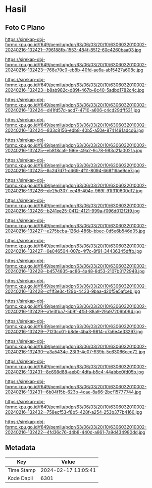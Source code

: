 # Hasil

## Foto C Plano

https://sirekap-obj-formc.kpu.go.id/f649/pemilu/pdpr/63/06/03/20/10/6306032010002-20240216-132421--796188fb-1553-484f-8512-60c4260baa03.jpg

https://sirekap-obj-formc.kpu.go.id/f649/pemilu/pdpr/63/06/03/20/10/6306032010002-20240216-132423--768e70c0-eb8b-40fd-ae6a-ab15427a608c.jpg

https://sirekap-obj-formc.kpu.go.id/f649/pemilu/pdpr/63/06/03/20/10/6306032010002-20240216-132423--b8ab982c-d89f-467b-8c40-5adbd1782c4c.jpg

https://sirekap-obj-formc.kpu.go.id/f649/pemilu/pdpr/63/06/03/20/10/6306032010002-20240216-132424--d41fd57d-acd7-4710-a606-c4cd29dff531.jpg

https://sirekap-obj-formc.kpu.go.id/f649/pemilu/pdpr/63/06/03/20/10/6306032010002-20240216-132424--833c8156-edb8-40b5-a50e-8741491adcd6.jpg

https://sirekap-obj-formc.kpu.go.id/f649/pemilu/pdpr/63/06/03/20/10/6306032010002-20240216-132425--eb818ca9-f66e-49a2-9c78-983d21a0021a.jpg

https://sirekap-obj-formc.kpu.go.id/f649/pemilu/pdpr/63/06/03/20/10/6306032010002-20240216-132425--8c2d7d7f-c669-4f11-8094-668f19ae9ce7.jpg

https://sirekap-obj-formc.kpu.go.id/f649/pemilu/pdpr/63/06/03/20/10/6306032010002-20240216-132426--de25d307-ee46-404c-969f-91f310600df2.jpg

https://sirekap-obj-formc.kpu.go.id/f649/pemilu/pdpr/63/06/03/20/10/6306032010002-20240216-132426--b241ee25-0412-4121-999a-f096d012f2f9.jpg

https://sirekap-obj-formc.kpu.go.id/f649/pemilu/pdpr/63/06/03/20/10/6306032010002-20240216-132427--e275bcba-126d-486b-bbec-0d5e6b546d05.jpg

https://sirekap-obj-formc.kpu.go.id/f649/pemilu/pdpr/63/06/03/20/10/6306032010002-20240216-132427--0e046504-007c-4f7c-8f91-34436345dffb.jpg

https://sirekap-obj-formc.kpu.go.id/f649/pemilu/pdpr/63/06/03/20/10/6306032010002-20240216-132428--b4574835-ac86-4a48-8d53-2107b3172948.jpg

https://sirekap-obj-formc.kpu.go.id/f649/pemilu/pdpr/63/06/03/20/10/6306032010002-20240216-132428--cf1f3e3c-f29b-4433-9baa-d20f5e5afceb.jpg

https://sirekap-obj-formc.kpu.go.id/f649/pemilu/pdpr/63/06/03/20/10/6306032010002-20240216-132429--a1e3fba7-5b9f-4f5f-88a9-29a97206b094.jpg

https://sirekap-obj-formc.kpu.go.id/f649/pemilu/pdpr/63/06/03/20/10/6306032010002-20240216-132429--7123cc01-b8de-4ba3-9814-c7a6e4e33297.jpg

https://sirekap-obj-formc.kpu.go.id/f649/pemilu/pdpr/63/06/03/20/10/6306032010002-20240216-132430--a3a5434c-23f3-4e07-939b-5c63066ccd72.jpg

https://sirekap-obj-formc.kpu.go.id/f649/pemilu/pdpr/63/06/03/20/10/6306032010002-20240216-132431--8c698d88-aeb0-4dfa-b5c4-44abbc0fd05b.jpg

https://sirekap-obj-formc.kpu.go.id/f649/pemilu/pdpr/63/06/03/20/10/6306032010002-20240216-132431--6b04f15b-623b-4cae-8a66-2bcf15777744.jpg

https://sirekap-obj-formc.kpu.go.id/f649/pemilu/pdpr/63/06/03/20/10/6306032010002-20240216-132432--758ecf53-f8b5-428f-a254-253b377b4160.jpg

https://sirekap-obj-formc.kpu.go.id/f649/pemilu/pdpr/63/06/03/20/10/6306032010002-20240216-132422--4fd36c76-d4b8-440d-a861-7a9d434980dd.jpg


## Metadata

| Key        | Value               |
| ---------- | ------------------- |
| Time Stamp | 2024-02-17 13:05:41 |
| Kode Dapil | 6301                |



